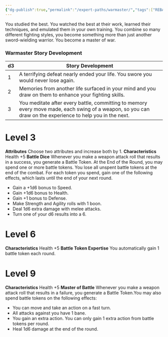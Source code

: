 ```yaml
---
{"dg-publish":true,"permalink":"/expert-paths/warmaster/","tags":["REBALANCED"]}
---
```


You studied the best. You watched the best at their work, learned their techniques, and emulated them in your own training. You combine so many different fighting styles, you become something more than just another sword-wielding warrior. You become a master of war.
### Warmaster Story Development

| d3  | Story Development                                                                                                                                         |
| --- | --------------------------------------------------------------------------------------------------------------------------------------------------------- |
| 1   | A terrifying defeat nearly ended your life. You swore you would never lose again.                                                                         |
| 2   | Memories from another life surfaced in your mind and you draw on them to enhance your fighting skills.                                                    |
| 3   | You meditate after every battle, committing to memory every move made, each swing of a weapon, so you can draw on the experience to help you in the next. |
# Level 3
**Attributes** Choose two attributes and increase both by 1.
**Characteristics** Health +5
**Battle Dice** Whenever you make a weapon attack roll that results in a success, you generate a Battle Token. At the End of the Round, you may spend one or more battle tokens. You lose all unspent battle tokens at the end of the combat. For each token you spend, gain one of the following effects, which lasts until the end of your next round.
- Gain a +1d6 bonus to Speed.
- Gain +1d6 bonus to Health.
- Gain +1 bonus to Defense.
- Make Strength and Agility rolls with 1 boon.
- Deal 1d6 extra damage with melee attacks.
- Turn one of your d6 results into a 6.

# Level 6
**Characteristics** Health +5
**Battle Token Expertise** You automatically gain 1 battle token each round.
# Level 9
**Characteristics** Health +5
**Master of Battle** Whenever you make a weapon attack roll that results in a failure, you generate a Battle Token.You may also spend battle tokens on the following effects:
- You can move and take an action on a fast turn.
- All attacks against you have 1 bane.
- You gain an extra action. You can only gain 1 extra action from battle tokens per round.
- Heal 1d6 damage at the end of the round.